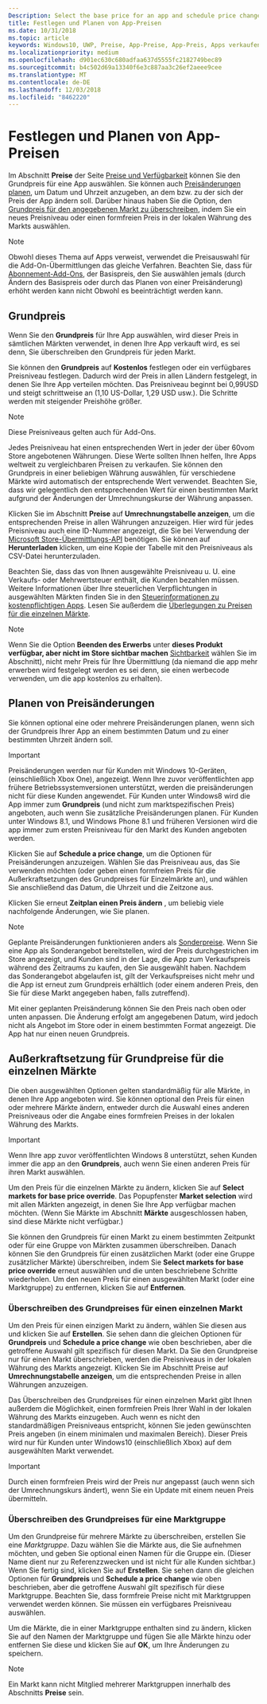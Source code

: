 ```yaml
---
Description: Select the base price for an app and schedule price changes. You can also customize these options for specific markets.
title: Festlegen und Planen von App-Preisen
ms.date: 10/31/2018
ms.topic: article
keywords: Windows10, UWP, Preise, App-Preise, App-Preis, Apps verkaufen, Preis ändern, benutzerdefinierter Preis, Preis, Preise, Kosten, Grundpreise überschreiben, formfreier Preis, formfrei
ms.localizationpriority: medium
ms.openlocfilehash: d901ec630c680adfaa637d5555fc2182749bec89
ms.sourcegitcommit: b4c502d69a13340f6e3c887aa3c26ef2aeee9cee
ms.translationtype: MT
ms.contentlocale: de-DE
ms.lasthandoff: 12/03/2018
ms.locfileid: "8462220"
---
```

# <a name="set-and-schedule-app-pricing"></a>Festlegen und Planen von App-Preisen

Im Abschnitt **Preise** der Seite [Preise und Verfügbarkeit](set-app-pricing-and-availability.md) können Sie den Grundpreis für eine App auswählen. Sie können auch [Preisänderungen planen](#schedule-price-changes), um Datum und Uhrzeit anzugeben, an dem bzw. zu der sich der Preis der App ändern soll. Darüber hinaus haben Sie die Option, den [Grundpreis für den angegebenen Markt zu überschreiben](#override-base-price-for-specific-markets), indem Sie ein neues Preisniveau oder einen formfreien Preis in der lokalen Währung des Markts auswählen.

> [!NOTE]
> Obwohl dieses Thema auf Apps verweist, verwendet die Preisauswahl für die Add-On-Übermittlungen das gleiche Verfahren. Beachten Sie, dass für [Abonnement-Add-Ons](../monetize/enable-subscription-add-ons-for-your-app.md), der Basispreis, den Sie auswählen jemals (durch Ändern des Basispreis oder durch das Planen von einer Preisänderung) erhöht werden kann nicht Obwohl es beeinträchtigt werden kann.

## <a name="base-price"></a>Grundpreis

Wenn Sie den **Grundpreis** für Ihre App auswählen, wird dieser Preis in sämtlichen Märkten verwendet, in denen Ihre App verkauft wird, es sei denn, Sie überschreiben den Grundpreis für jeden Markt.

Sie können den **Grundpreis** auf **Kostenlos** festlegen oder ein verfügbares Preisniveau festlegen. Dadurch wird der Preis in allen Ländern festgelegt, in denen Sie Ihre App verteilen möchten. Das Preisniveau beginnt bei 0,99USD und steigt schrittweise an (1,10 US-Dollar, 1,29 USD usw.). Die Schritte werden mit steigender Preishöhe größer. 

> [!NOTE]
> Diese Preisniveaus gelten auch für Add-Ons. 

Jedes Preisniveau hat einen entsprechenden Wert in jeder der über 60vom Store angebotenen Währungen. Diese Werte sollten Ihnen helfen, Ihre Apps weltweit zu vergleichbaren Preisen zu verkaufen. Sie können den Grundpreis in einer beliebigen Währung auswählen, für verschiedene Märkte wird automatisch der entsprechende Wert verwendet. Beachten Sie, dass wir gelegentlich den entsprechenden Wert für einen bestimmten Markt aufgrund der Änderungen der Umrechnungskurse der Währung anpassen.

Klicken Sie im Abschnitt **Preise** auf **Umrechnungstabelle anzeigen**, um die entsprechenden Preise in allen Währungen anzuzeigen. Hier wird für jedes Preisniveau auch eine ID-Nummer angezeigt, die Sie bei Verwendung der [Microsoft Store-Übermittlungs-API](../monetize/manage-app-submissions.md#price-tiers) benötigen. Sie können auf **Herunterladen** klicken, um eine Kopie der Tabelle mit den Preisniveaus als CSV-Datei herunterzuladen.

Beachten Sie, dass das von Ihnen ausgewählte Preisniveau u. U. eine Verkaufs- oder Mehrwertsteuer enthält, die Kunden bezahlen müssen. Weitere Informationen über Ihre steuerlichen Verpflichtungen in ausgewählten Märkten finden Sie in den [Steuerinformationen zu kostenpflichtigen Apps](tax-details-for-paid-apps.md). Lesen Sie außerdem die [Überlegungen zu Preisen für die einzelnen Märkte](define-pricing-and-market-selection.md#price-considerations-for-specific-markets).

> [!NOTE]
> Wenn Sie die Option **Beenden des Erwerbs** unter **dieses Produkt verfügbar, aber nicht im Store sichtbar machen** [Sichtbarkeit](choose-visibility-options.md#discoverability) wählen Sie im Abschnitt), nicht mehr Preis für Ihre Übermittlung (da niemand die app mehr erwerben wird festgelegt werden es sei denn, sie einen werbecode verwenden, um die app kostenlos zu erhalten).

## <a name="schedule-price-changes"></a>Planen von Preisänderungen

Sie können optional eine oder mehrere Preisänderungen planen, wenn sich der Grundpreis Ihrer App an einem bestimmten Datum und zu einer bestimmten Uhrzeit ändern soll. 

> [!IMPORTANT]
> Preisänderungen werden nur für Kunden mit Windows 10-Geräten, (einschließlich Xbox One), angezeigt. Wenn Ihre zuvor veröffentlichten app frühere Betriebssystemversionen unterstützt, werden die preisänderungen nicht für diese Kunden angewendet. Für Kunden unter Windows8 wird die App immer zum **Grundpreis** (und nicht zum marktspezifischen Preis) angeboten, auch wenn Sie zusätzliche Preisänderungen planen. Für Kunden unter Windows 8.1, und Windows Phone 8.1 und früheren Versionen wird die app immer zum ersten Preisniveau für den Markt des Kunden angeboten werden.

Klicken Sie auf **Schedule a price change**, um die Optionen für Preisänderungen anzuzeigen. Wählen Sie das Preisniveau aus, das Sie verwenden möchten (oder geben einen formfreien Preis für die Außerkraftsetzungen des Grundpreises für Einzelmärkte an), und wählen Sie anschließend das Datum, die Uhrzeit und die Zeitzone aus.

Klicken Sie erneut **Zeitplan einen Preis ändern** , um beliebig viele nachfolgende Änderungen, wie Sie planen.

> [!NOTE]
> Geplante Preisänderungen funktionieren anders als [Sonderpreise](put-apps-and-add-ons-on-sale.md). Wenn Sie eine App als Sonderangebot bereitstellen, wird der Preis durchgestrichen im Store angezeigt, und Kunden sind in der Lage, die App zum Verkaufspreis während des Zeitraums zu kaufen, den Sie ausgewählt haben. Nachdem das Sonderangebot abgelaufen ist, gilt der Verkaufspreises nicht mehr und die App ist erneut zum Grundpreis erhältlich (oder einem anderen Preis, den Sie für diese Markt angegeben haben, falls zutreffend).
>
> Mit einer geplanten Preisänderung können Sie den Preis nach oben oder unten anpassen. Die Änderung erfolgt am angegebenen Datum, wird jedoch nicht als Angebot im Store oder in einem bestimmten Format angezeigt. Die App hat nur einen neuen Grundpreis. 


## <a name="override-base-price-for-specific-markets"></a>Außerkraftsetzung für Grundpreise für die einzelnen Märkte

Die oben ausgewählten Optionen gelten standardmäßig für alle Märkte, in denen Ihre App angeboten wird. Sie können optional den Preis für einen oder mehrere Märkte ändern, entweder durch die Auswahl eines anderen Preisniveaus oder die Angabe eines formfreien Preises in der lokalen Währung des Markts.

> [!IMPORTANT]
> Wenn Ihre app zuvor veröffentlichten Windows 8 unterstützt, sehen Kunden immer die app an den **Grundpreis**, auch wenn Sie einen anderen Preis für ihren Markt auswählen.

Um den Preis für die einzelnen Märkte zu ändern, klicken Sie auf **Select markets for base price override**. Das Popupfenster **Market selection** wird mit allen Märkten angezeigt, in denen Sie Ihre App verfügbar machen möchten. (Wenn Sie Märkte im Abschnitt **Märkte** ausgeschlossen haben, sind diese Märkte nicht verfügbar.) 

Sie können den Grundpreis für einen Markt zu einem bestimmten Zeitpunkt oder für eine Gruppe von Märkten zusammen überschreiben. Danach können Sie den Grundpreis für einen zusätzlichen Markt (oder eine Gruppe zusätzlicher Märkte) überschreiben, indem Sie **Select markets for base price override** erneut auswählen und die unten beschriebene Schritte wiederholen. Um den neuen Preis für einen ausgewählten Markt (oder eine Marktgruppe) zu entfernen, klicken Sie auf **Entfernen**.


### <a name="override-the-base-price-for-a-single-market"></a>Überschreiben des Grundpreises für einen einzelnen Markt

Um den Preis für einen einzigen Markt zu ändern, wählen Sie diesen aus und klicken Sie auf **Erstellen**. Sie sehen dann die gleichen Optionen für **Grundpreis** und **Schedule a price change** wie oben beschrieben, aber die getroffene Auswahl gilt spezifisch für diesen Markt. Da Sie den Grundpreise nur für einen Markt überschrieben, werden die Preisniveaus in der lokalen Währung des Markts angezeigt. Klicken Sie im Abschnitt Preise auf **Umrechnungstabelle anzeigen**, um die entsprechenden Preise in allen Währungen anzuzeigen. 

Das Überschreiben des Grundpreises für einen einzelnen Markt gibt Ihnen außerdem die Möglichkeit, einen formfreien Preis Ihrer Wahl in der lokalen Währung des Markts einzugeben. Auch wenn es nicht den standardmäßigen Preisniveaus entspricht, können Sie jeden gewünschten Preis angeben (in einem minimalen und maximalen Bereich). Dieser Preis wird nur für Kunden unter Windows10 (einschließlich Xbox) auf dem ausgewählten Markt verwendet. 

> [!IMPORTANT]
> Durch einen formfreien Preis wird der Preis nur angepasst (auch wenn sich der Umrechnungskurs ändert), wenn Sie ein Update mit einem neuen Preis übermitteln. 

### <a name="override-the-base-price-for-a-market-group"></a>Überschreiben des Grundpreises für eine Marktgruppe

Um den Grundpreise für mehrere Märkte zu überschreiben, erstellen Sie eine *Marktgruppe*. Dazu wählen Sie die Märkte aus, die Sie aufnehmen möchten, und geben Sie optional einen Namen für die Gruppe ein. (Dieser Name dient nur zu Referenzzwecken und ist nicht für alle Kunden sichtbar.) Wenn Sie fertig sind, klicken Sie auf **Erstellen**. Sie sehen dann die gleichen Optionen für **Grundpreis** und **Schedule a price change** wie oben beschrieben, aber die getroffene Auswahl gilt spezifisch für diese Marktgruppe. Beachten Sie, dass formfreie Preise nicht mit Marktgruppen verwendet werden können. Sie müssen ein verfügbares Preisniveau auswählen.

Um die Märkte, die in einer Marktgruppe enthalten sind zu ändern, klicken Sie auf den Namen der Marktgruppe und fügen Sie alle Märkte hinzu oder entfernen Sie diese und klicken Sie auf **OK**, um Ihre Änderungen zu speichern. 

> [!NOTE]
> Ein Markt kann nicht Mitglied mehrerer Marktgruppen innerhalb des Abschnitts **Preise** sein.





